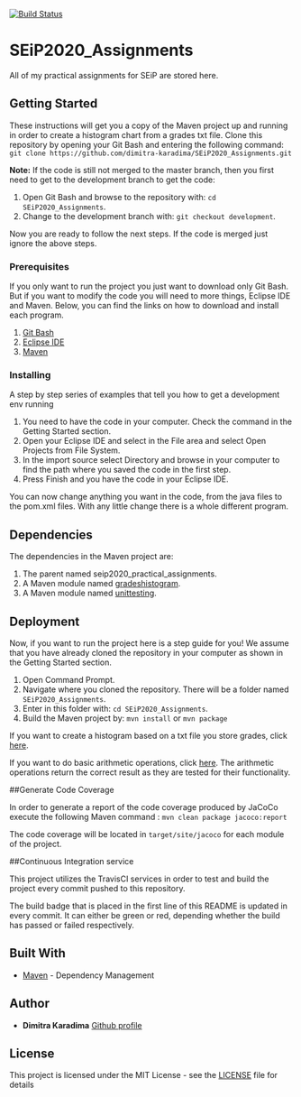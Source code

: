 [![Build Status](https://travis-ci.com/dimitra-karadima/SEiP2020_Assignments.svg?token=qqNB8JtSMr3RMpx7yqHb&branch=master)](https://travis-ci.com/dimitra-karadima/SEiP2020_Assignments)
# SEiP2020_Assignments

All of my practical assignments for SEiP are stored here.

## Getting Started

These instructions will get you a copy of the Maven project up and running in order to create a histogram chart from a grades txt file.
Clone this repository by opening your Git Bash and entering the following command: ```git clone https://github.com/dimitra-karadima/SEiP2020_Assignments.git```

**Note:** If the code is still not merged to the master branch, then you first need to get to the development branch to get the code:
1. Open Git Bash and browse to the repository with: ```cd SEiP2020_Assignments```.
2. Change to the development branch with: ```git checkout development```.

Now you are ready to follow the next steps. If the code is merged just ignore the above steps.

### Prerequisites

If you only want to run the project you just want to download only Git Bash.
But if you want to modify the code you will need to more things, Eclipse IDE and Maven.
Below, you can find the links on how to download and install each program.
1. [Git Bash](https://www.stanleyulili.com/git/how-to-install-git-bash-on-windows/)
2. [Eclipse IDE](https://www.ntu.edu.sg/home/ehchua/programming/howto/EclipseJava_HowTo.html)
3. [Maven](https://mkyong.com/maven/how-to-install-maven-in-windows/)

### Installing

A step by step series of examples that tell you how to get a development env running

1. You need to have the code in your computer. Check the command in the Getting Started section.
2. Open your Eclipse IDE and select in the File area and select Open Projects from File System.
3. In the import source select Directory and browse in your computer to find the path where you saved the code in the first step.
4. Press Finish and you have the code in your Eclipse IDE.

You can now change anything you want in the code, from the java files to the pom.xml files.
With any little change there is a whole different program.

## Dependencies
The dependencies in the Maven project are:
1. The parent named seip2020_practical_assignments.
2. A Maven module named [gradeshistogram](seip2020_practical_assignments/gradeshistogram/README.md).
3. A Maven module named [unittesting](seip2020_practical_assignments/unittesting/README.md).

## Deployment

Now, if you want to run the project here is a step guide for you! We assume that you have already cloned the repository in your computer as shown in the Getting Started section.
1. Open Command Prompt.
2. Navigate where you cloned the repository. There will be a folder named ```SEiP2020_Assignments```.
3. Enter in this folder with: ```cd SEiP2020_Assignments```.
3. Build the Maven project by: ```mvn install``` or ```mvn package```

If you want to create a histogram based on a txt file you store grades, click [here](seip2020_practical_assignments/gradeshistogram/README.md).

If you want to do basic arithmetic operations, click [here](seip2020_practical_assignments/unittesting/README.md). The arithmetic operations return the correct result as they are tested for their functionality.

##Generate Code Coverage

In order to generate a report of the code coverage produced by JaCoCo execute the following Maven command : ```mvn clean package jacoco:report```

The code coverage will be located in ```target/site/jacoco``` for each module of the project.

##Continuous Integration service

This project utilizes the TravisCI services in order to test and build the project every commit pushed to this repository.

The build badge that is placed in the first line of this README is updated in every commit.
It can either be green or red, depending whether the build has passed or failed respectively.

## Built With

* [Maven](https://maven.apache.org/) - Dependency Management

## Author

* **Dimitra Karadima** [Github profile](https://github.com/dimitra-karadima)

## License

This project is licensed under the MIT License - see the [LICENSE](https://github.com/dimitra-karadima/SEiP2020_Assignments/blob/master/LICENSE) file for details
